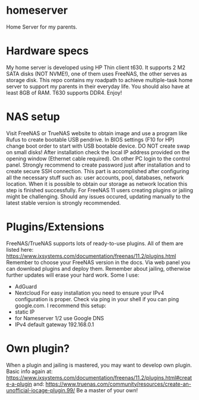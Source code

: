 # homeserver
Home Server for my parents.

# Hardware specs
My home server is developed using HP Thin client t630.
It supports 2 M2 SATA disks (NOT NVME!), one of them uses FreeNAS, the other serves as storage disk.
This repo contains my roadpath to achieve multiple-task home server to support my parents in their everyday life.
You should also have at least 8GB of RAM. T630 supports DDR4.
Enjoy!

# NAS setup
Visit FreeNAS or TrueNAS website to obtain image and use a program like Rufus to create bootable USB pendrive. In BIOS settings (F10 for HP) change boot order to start with USB bootable device. DO NOT create swap on small disks! After installation check the local IP address provided on the opening window (Ethernet cable required). On other PC login to the control panel. Strongly recommend to create password just after installation and to create secure SSH connection.
This part is accomplished after configuring all the necessary stuff such as: user accounts, pool, databases, network location. When it is possible to obtain our storage as network location this step is finished successfully.
For FreeNAS 11 users creating plugins or jailing might be challenging. Should any issues occured, updating manually to the latest stable version is strongly recommended.

# Plugins/Extensions
FreeNAS/TrueNAS supports lots of ready-to-use plugins. All of them are listed here: https://www.ixsystems.com/documentation/freenas/11.2/plugins.html
Remember to choose your FreeNAS version in the docs. Via web panel you can download plugins and deploy them. Remember about jailing, otherwise further updates will erase your hard work.
Some I use:
- AdGuard
- Nextcloud
For easy installation you need to ensure your IPv4 configuration is proper. Check via ping in your shell if you can ping google.com. I recommend this setup:
- static IP
- for Nameserver 1/2 use Google DNS
- IPv4 default gateway 192.168.0.1

# Own plugin?
When a plugin and jailing is mastered, you may want to develop own plugin. Basic info again at: https://www.ixsystems.com/documentation/freenas/11.2/plugins.html#create-a-plugin
and: https://www.truenas.com/community/resources/create-an-unofficial-iocage-plugin.99/
Be a master of your own!
